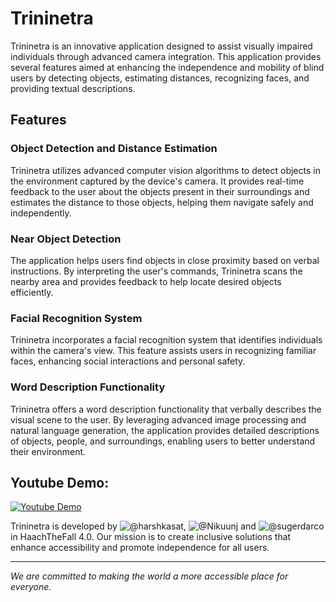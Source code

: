# Trininetra

Trininetra is an innovative application designed to assist visually impaired individuals through advanced camera integration. This application provides several features aimed at enhancing the independence and mobility of blind users by detecting objects, estimating distances, recognizing faces, and providing textual descriptions.

## Features

### Object Detection and Distance Estimation
Trininetra utilizes advanced computer vision algorithms to detect objects in the environment captured by the device's camera. It provides real-time feedback to the user about the objects present in their surroundings and estimates the distance to those objects, helping them navigate safely and independently.

### Near Object Detection
The application helps users find objects in close proximity based on verbal instructions. By interpreting the user's commands, Trininetra scans the nearby area and provides feedback to help locate desired objects efficiently.

### Facial Recognition System
Trininetra incorporates a facial recognition system that identifies individuals within the camera's view. This feature assists users in recognizing familiar faces, enhancing social interactions and personal safety.

### Word Description Functionality
Trininetra offers a word description functionality that verbally describes the visual scene to the user. By leveraging advanced image processing and natural language generation, the application provides detailed descriptions of objects, people, and surroundings, enabling users to better understand their environment.

## Youtube Demo:
[![Youtube Demo](https://www.google.com/url?sa=i&url=https%3A%2F%2Fen.wikipedia.org%2Fwiki%2FYouTube_%2528channel%2529&psig=AOvVaw0zoK1sNZvMlc20dDUYddJi&ust=1708696716253000&source=images&cd=vfe&opi=89978449&ved=0CBMQjRxqFwoTCKjD17iNv4QDFQAAAAAdAAAAABAE)](https://youtu.be/6rCU4kvXNJE?feature=shared)


Trininetra is developed by ![@harshkasat](https://github.com/harshkasat), ![@Nikuunj](https://github.com/Nikuunj) and ![@sugerdarco](https://github.com/sugerdarco) in HaachTheFall 4.0. Our mission is to create inclusive solutions that enhance accessibility and promote independence for all users.

---
*We are committed to making the world a more accessible place for everyone.*
